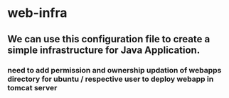 # web-infra

## We can use this configuration file to create a simple infrastructure for Java Application.

### need to add permission and ownership updation of webapps directory for ubuntu / respective user to deploy webapp in tomcat server
